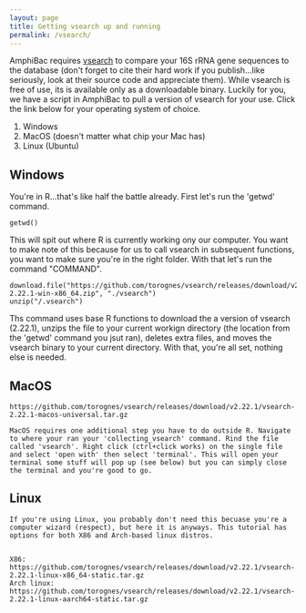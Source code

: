 ```yaml
---
layout: page
title: Getting vsearch up and running
permalink: /vsearch/
---
```


AmphiBac requires <a href="https://github.com/torognes/vsearch">vsearch</a> to compare your 16S rRNA gene sequences to the database (don't forget to cite their hard work if you publish...like seriously, look at their source code and appreciate them). While vsearch is free of use, its is available only as a downloadable binary. Luckily for you, we have a script in AmphiBac to pull a version of vsearch for your use. Click the link below for your operating system of choice.

<ol>
  <li>Windows</li>
    <li>MacOS (doesn't matter what chip your Mac has)</li>
    <li>Linux (Ubuntu)</li>
    </ol>  
    
 ## Windows
 
 You're in R...that's like half the battle already. First let's run the 'getwd' command.
 ```
 getwd()
 ```
 This will spit out where R is currently working ony our computer. You want to make note of this because for us to call vsearch in subsequent functions, you want to make sure you're in the right folder. With that let's run the command "COMMAND".

```
download.file("https://github.com/torognes/vsearch/releases/download/v2.22.1/vsearch-2.22.1-win-x86_64.zip", "./vsearch")
unzip("/.vsearch")
 ```
 
 Ths command uses base R functions to download the a version of vsearch (2.22.1), unzips the file to your current workign directory (the location from the 'getwd' command you jsut ran), deletes extra files, and moves the vsearch binary to your current directory. With that, you're all set, nothing else is needed. 
 

    
 ## MacOS
    https://github.com/torognes/vsearch/releases/download/v2.22.1/vsearch-2.22.1-macos-universal.tar.gz
    
    MacOS requires one additional step you have to do outside R. Navigate to where your ran your 'collecting_vsearch' command. Rind the file called 'vsearch'. Right click (ctrl+click works) on the single file and select 'open with' then select 'terminal'. This will open your terminal some stuff will pop up (see below) but you can simply close the terminal and you're good to go. 
    
    
  ## Linux 
    
    If you're using Linux, you probably don't need this becuase you're a computer wizard (respect), but here it is anyways. This tutorial has options for both X86 and Arch-based linux distros.
    
    
    X86: https://github.com/torognes/vsearch/releases/download/v2.22.1/vsearch-2.22.1-linux-x86_64-static.tar.gz
    Arch linux: https://github.com/torognes/vsearch/releases/download/v2.22.1/vsearch-2.22.1-linux-aarch64-static.tar.gz
